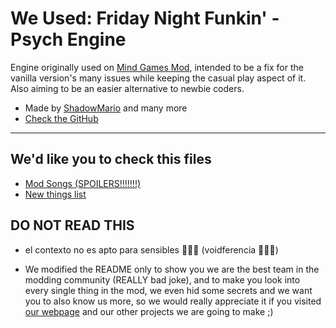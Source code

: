 # We Used: Friday Night Funkin' - Psych Engine
Engine originally used on [Mind Games Mod](https://gamebanana.com/mods/301107), intended to be a fix for the vanilla version's many issues while keeping the casual play aspect of it. Also aiming to be an easier alternative to newbie coders.

- Made by [ShadowMario](https://ko-fi.com/shadowmario) and many more
- [Check the GitHub](https://github.com/ShadowMario/FNF-PsychEngine)

---

## We'd like you to check this files
- [Mod Songs (SPOILERS!!!!!!!)](SONGS.md)
- [New things list](NewStuff.md)

## DO NOT READ THIS
- el contexto no es apto para sensibles 👀👀👀 (voidferencia 👀👀👀)

- We modified the README only to show you we are the best team in the modding community (REALLY bad joke), and to make you look into every single thing in the mod, we even hid some secrets and we want you to also know us more, so we would really appreciate it if you visited [our webpage](https://www.natunatic.xyz) and our other projects we are going to make ;)